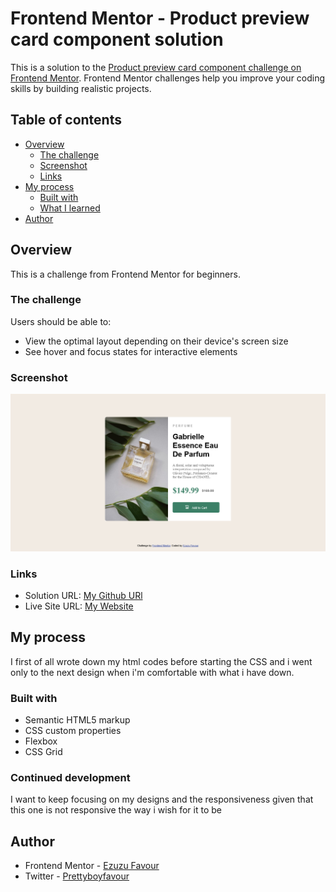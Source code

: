 # Frontend Mentor - Product preview card component solution

This is a solution to the [Product preview card component challenge on Frontend Mentor](https://www.frontendmentor.io/challenges/product-preview-card-component-GO7UmttRfa). Frontend Mentor challenges help you improve your coding skills by building realistic projects.

## Table of contents

- [Overview](#overview)
  - [The challenge](#the-challenge)
  - [Screenshot](#screenshot)
  - [Links](#links)
- [My process](#my-process)
  - [Built with](#built-with)
  - [What I learned](#what-i-learned)
- [Author](#author)

## Overview

This is a challenge from Frontend Mentor for beginners.

### The challenge

Users should be able to:

- View the optimal layout depending on their device's screen size
- See hover and focus states for interactive elements

### Screenshot

![Web Page](./screenshot.jpg)

### Links

- Solution URL: [My Github URl](https://github.com/FavourEzuzu/product-preview-card-component-main)
- Live Site URL: [My Website](https://favourezuzu.github.io/product-preview-card-component-main/)

## My process

I first of all wrote down my html codes before starting the CSS and i went only to the next design when i'm comfortable with what i have down.

### Built with

- Semantic HTML5 markup
- CSS custom properties
- Flexbox
- CSS Grid

### Continued development

I want to keep focusing on my designs and the responsiveness given that this one is not responsive the way i wish for it to be

## Author

- Frontend Mentor - [Ezuzu Favour](https://www.frontendmentor.io/profile/FavourEzuzu)
- Twitter - [Prettyboyfavour](https://twitter.com/favour__boy)
